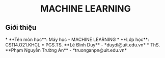 <h1 align="center"><b>MACHINE LEARNING</b></h1>

<h2>Giới thiệu</h2>
* **Tên môn học**: Máy học - MACHINE LEARNING
* **Lớp học**: CS114.O21.KHCL
* PGS.TS. **Lê Đình Duy** - *duydl@uit.edu.vn*
* ThS. **Phạm Nguyễn Trường An** - *truonganpn@uit.edu.vn*
